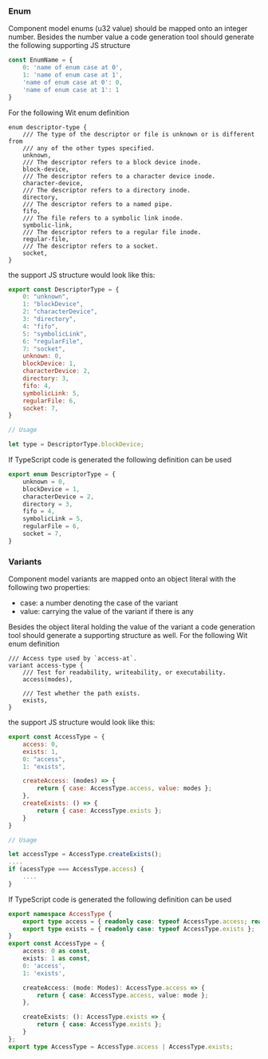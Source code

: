 ### Enum

Component model enums (u32 value) should be mapped onto an integer number. Besides the number value a code generation tool should generate the following supporting JS structure

```js
const EnumName = {
	0: 'name of enum case at 0',
	1: 'name of enum case at 1',
	'name of enum case at 0': 0,
	'name of enum case at 1': 1
}
```

For the following Wit enum definition

```wit
enum descriptor-type {
	/// The type of the descriptor or file is unknown or is different from
	/// any of the other types specified.
	unknown,
	/// The descriptor refers to a block device inode.
	block-device,
	/// The descriptor refers to a character device inode.
	character-device,
	/// The descriptor refers to a directory inode.
	directory,
	/// The descriptor refers to a named pipe.
	fifo,
	/// The file refers to a symbolic link inode.
	symbolic-link,
	/// The descriptor refers to a regular file inode.
	regular-file,
	/// The descriptor refers to a socket.
	socket,
}
```

the support JS structure would look like this:

```js
export const DescriptorType = {
	0: "unknown",
	1: "blockDevice",
	2: "characterDevice",
	3: "directory",
	4: "fifo",
	5: "symbolicLink",
	6: "regularFile",
	7: "socket",
	unknown: 0,
	blockDevice: 1,
	characterDevice: 2,
	directory: 3,
	fifo: 4,
	symbolicLink: 5,
	regularFile: 6,
	socket: 7,
}

// Usage

let type = DescriptorType.blockDevice;
```

If TypeScript code is generated the following definition can be used

```TypeScript
export enum DescriptorType = {
	unknown = 0,
	blockDevice = 1,
	characterDevice = 2,
	directory = 3,
	fifo = 4,
	symbolicLink = 5,
	regularFile = 6,
	socket = 7,
}
```

### Variants

Component model variants are mapped onto an object literal with the following two properties:

- case: a number denoting the case of the variant
- value: carrying the value of the variant if there is any

Besides the object literal holding the value of the variant a code generation tool should generate a supporting structure as well. For the following Wit enum definition

```wit
/// Access type used by `access-at`.
variant access-type {
	/// Test for readability, writeability, or executability.
	access(modes),

	/// Test whether the path exists.
	exists,
}
```

the support JS structure would look like this:

```js
export const AccessType = {
	access: 0,
	exists: 1,
	0: "access",
	1: "exists",

	createAccess: (modes) => {
		return { case: AccessType.access, value: modes };
	},
	createExists: () => {
		return { case: AccessType.exists };
	}
}

// Usage

let accessType = AccessType.createExists();
....
if (acessType === AccessType.access) {
	....
}
```

If TypeScript code is generated the following definition can be used

```TypeScript
export namespace AccessType {
	export type access = { readonly case: typeof AccessType.access; readonly value: Modes };
	export type exists = { readonly case: typeof AccessType.exists };
}
export const AccessType = {
	access: 0 as const,
	exists: 1 as const,
	0: 'access',
	1: 'exists',

	createAccess: (mode: Modes): AccessType.access => {
		return { case: AccessType.access, value: mode };
	},

	createExists: (): AccessType.exists => {
		return { case: AccessType.exists };
	}
};
export type AccessType = AccessType.access | AccessType.exists;
```